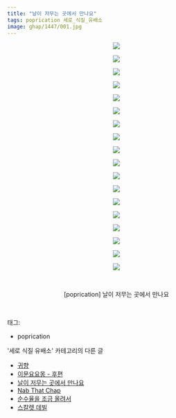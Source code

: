 ```yaml
---
title: "날이 저무는 곳에서 만나요"
tags: poprication 세로_식질_유배소
image: ghap/1447/001.jpg
---
```

<div class="article">
<p style="text-align: center; clear: none; float: none;"><img src="{{ site.nasurl }}/ghap/1447/001.jpg"/></p>
<p style="text-align: center; clear: none; float: none;"><img src="{{ site.nasurl }}/ghap/1447/002.jpg"/></p>
<p style="text-align: center; clear: none; float: none;"><img src="{{ site.nasurl }}/ghap/1447/003.jpg"/></p>
<p style="text-align: center; clear: none; float: none;"><img src="{{ site.nasurl }}/ghap/1447/004.jpg"/></p>
<p style="text-align: center; clear: none; float: none;"><img src="{{ site.nasurl }}/ghap/1447/005.jpg"/></p>
<p style="text-align: center; clear: none; float: none;"><img src="{{ site.nasurl }}/ghap/1447/006.jpg"/></p>
<p style="text-align: center; clear: none; float: none;"><img src="{{ site.nasurl }}/ghap/1447/007.jpg"/></p>
<p style="text-align: center; clear: none; float: none;"><img src="{{ site.nasurl }}/ghap/1447/008.jpg"/></p>
<p style="text-align: center; clear: none; float: none;"><img src="{{ site.nasurl }}/ghap/1447/009.jpg"/></p>
<p style="text-align: center; clear: none; float: none;"><img src="{{ site.nasurl }}/ghap/1447/010.jpg"/></p>
<p style="text-align: center; clear: none; float: none;"><img src="{{ site.nasurl }}/ghap/1447/011.jpg"/></p>
<p style="text-align: center; clear: none; float: none;"><img src="{{ site.nasurl }}/ghap/1447/012.jpg"/></p>
<p style="text-align: center; clear: none; float: none;"><img src="{{ site.nasurl }}/ghap/1447/013.jpg"/></p>
<p style="text-align: center; clear: none; float: none;"><img src="{{ site.nasurl }}/ghap/1447/014.jpg"/></p>
<p style="text-align: center; clear: none; float: none;"><img src="{{ site.nasurl }}/ghap/1447/015.jpg"/></p>
<p style="text-align: center; clear: none; float: none;"><img src="{{ site.nasurl }}/ghap/1447/016.jpg"/></p>
<p style="text-align: center; clear: none; float: none;"><img src="{{ site.nasurl }}/ghap/1447/017.jpg"/></p>
<p style="text-align: center; clear: none; float: none;"><img src="{{ site.nasurl }}/ghap/1447/018.jpg"/></p>
<p style="text-align: center; clear: none; float: none;"><br/></p>
<p style="text-align: center; clear: none; float: none;">[poprication] 날이 저무는 곳에서 만나요</p>
<p><br/></p>
</div><div class="tagTrail">
<p>태그: </p>
<ul>
<li>poprication</li>
</ul>
</div><div class="another">
<p>'세로 식질 유배소' 카테고리의 다른 글</p>
<ul>
<li><a href="/2016-08-11-ghap_1480">귀향</a></li>
<li><a href="/2016-08-10-ghap_1463">이문요요몽 - 후편</a></li>
<li><a href="/2016-08-09-ghap_1447">날이 저무는 곳에서 만나요</a></li>
<li><a href="/2016-08-09-ghap_1439">Nab That Chap</a></li>
<li><a href="/2016-08-08-ghap_1429">순수율을 조금 올려서</a></li>
<li><a href="/2016-08-07-ghap_1399">스칼렛 데빌</a></li>
</ul>
</div><div class="cb_module cb_fluid">
<div class="cb_wrt cb_profile">
</div><!-- commentList close -->
</div>
<br/>
<p id="refer"></p>
<br/>
